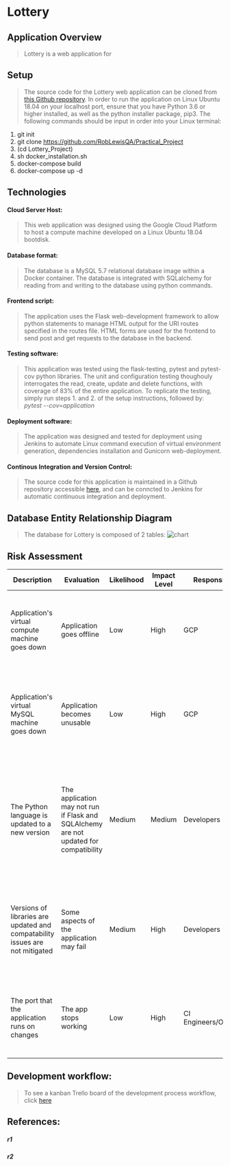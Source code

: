 # Lottery
## Application Overview
> Lottery is a web application for 




## Setup
> The source code for the Lottery web application can be cloned from [this Github repository](https://github.com/RobLewisQA/Practical_Project). In order to run the application on Linux Ubuntu 18.04 on your localhost port, ensure that you have Python 3.6 or higher installed, as well as the python installer package, pip3. The following commands should be input in order into your Linux terminal:
1. git init
2. git clone https://github.com/RobLewisQA/Practical_Project
2. (cd Lottery_Project)
3. sh docker_installation.sh
4. docker-compose build
5. docker-compose up -d  

## Technologies
#### Cloud Server Host:
> This web application was designed using the Google Cloud Platform to host a compute machine developed on a Linux Ubuntu 18.04 bootdisk.
#### Database format:
> The database is a MySQL 5.7 relational database image within a Docker container. The database is integrated with SQLalchemy for reading from and writing to the database using python commands.
#### Frontend script:
> The application uses the Flask web-development framework to allow python statements to manage HTML output for the URI routes specified in the routes file. HTML forms are used for the frontend to send post and get requests to the database in the backend.
#### Testing software:
> This application was tested using the flask-testing, pytest and pytest-cov python libraries. The unit and configuration testing thoughouly interrogates the read, create, update and delete functions, with coverage of 83% of the entire application.
> To replicate the testing, simply run steps 1. and 2. of the setup instructions, followed by: *pytest --cov=application*
#### Deployment software:
> The application was designed and tested for deployment using Jenkins to automate Linux command execution of virtual environment generation, dependencies installation and Gunicorn web-deployment. 
#### Continous Integration and Version Control:
> The source code for this application is maintained in a Github repository accessible [here](https://github.com/RobLewisQA/Practical_Project), and can be conncted to Jenkins for automatic continuous integration and deployment.

## Database Entity Relationship Diagram
> The database for Lottery is composed of 2 tables: 
![chart](Tuckshop_ERD.PNG)

## Risk Assessment
Description | Evaluation | Likelihood | Impact Level | Responsibility | Response | Control Mearues
| --- | --- | --- | --- | --- | --- | --- |
Application's virtual compute machine goes down | Application goes offline | Low | High | GCP | Spin up a new vm instance either in GCP or an alternative cloud provider and clone the Github repo to integrate with Jenkins | Keep an up-to-date source code on Github
Application's virtual MySQL machine goes down | Application becomes unusable | Low | High | GCP | Spin up a new vm instance in GCP and update the configurations with SQLAlchemy and the virtual compute machine | Keep a backup database
The Python language is updated to a new version | The application may not run if Flask and SQLAlchemy are not updated for compatibility | Medium | Medium | Developers | Run the application on Python 3 and phase in an updated version in CI | Keep a robust Github repo so that the source code can be continuously improved and use Jenkins to manage the integration and deployment
Versions of libraries are updated and compatability issues are not mitigated | Some aspects of the application may fail | Medium | High | Developers | Update the requirements.txt to specify the exact versions required | Keep track of planned updates to key libraries, and specify the versions of some of the key libraries required for function
The port that the application runs on changes | The app stops working | Low | High | CI Engineers/Operators | Update the firewall settings in the cloud provider to allow a different port access | Use Jenkins to manage continuous integration in the app, and notify when there are launch issues

## Development workflow:
>To see a kanban Trello board of the development process workflow, click [here](https://trello.com/b/h1v0LX39/lottery)

## References:
##### r1
##### r2